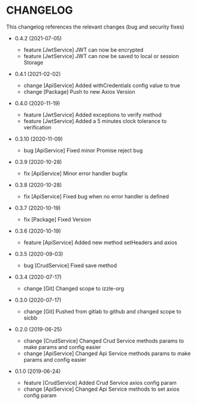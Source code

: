 CHANGELOG
=========

This changelog references the relevant changes (bug and security fixes)

* 0.4.2 (2021-07-05)

    * feature [JwtService] JWT can now be encrypted
    * feature [JwtService] JWT can now be saved to local or session Storage

* 0.4.1 (2021-02-02)

    * change [ApiService] Added withCredentials config value to true
    * change [Package] Push to new Axios Version

* 0.4.0 (2020-11-19)

    * feature [JwtService] Added exceptions to verify method
    * feature [JwtService] Added a 5 minutes clock tolerance to verification

* 0.3.10 (2020-11-09)

    * bug [ApiService] Fixed minor Promise reject bug

* 0.3.9 (2020-10-28)

    * fix [ApiService] Minor error handler bugfix

* 0.3.8 (2020-10-28)

    * fix [ApiService] Fixed bug when no error handler is defined

* 0.3.7 (2020-10-19)
    
    * fix [Package] Fixed Version

* 0.3.6 (2020-10-19)

    * feature [ApiService] Added new method setHeaders and axios

* 0.3.5 (2020-09-03)

    * bug [CrudService] Fixed save method

* 0.3.4 (2020-07-17)

    * change [Git] Changed scope to izzle-org

* 0.3.0 (2020-07-17)

    * change [Git] Pushed from gitlab to github and changed scope to sicbb

* 0.2.0 (2019-06-25)

    * change [CrudService] Changed Crud Service methods params to make params and config easier
    * change [ApiService] Changed Api Service methods params to make params and config easier

* 0.1.0 (2019-06-24)

    * feature [CrudService] Added Crud Service axios config param
    * change [ApiService] Changed Api Service methods to set axios config param
